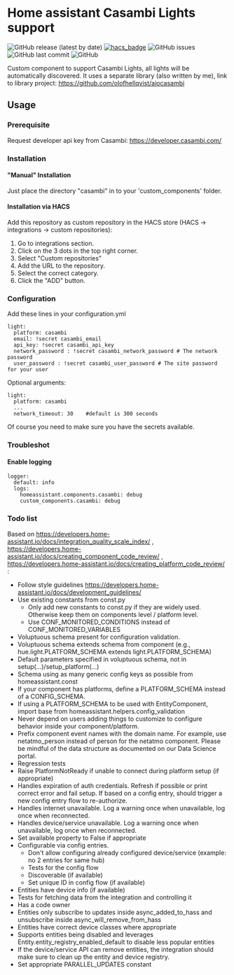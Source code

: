 # Home assistant Casambi Lights support
![GitHub release (latest by date)](https://img.shields.io/github/v/release/hellqvio86/home_assistant_casambi) [![hacs_badge](https://img.shields.io/badge/HACS-Custom-orange.svg)](https://github.com/custom-components/hacs) ![GitHub issues](https://img.shields.io/github/issues-raw/hellqvio86/home_assistant_casambi) ![GitHub last commit](https://img.shields.io/github/last-commit/hellqvio86/aiocasambi) ![GitHub](https://img.shields.io/github/license/hellqvio86/home_assistant_casambi)

Custom component to support Casambi Lights, all lights will be automatically discovered.
It uses a separate library (also written by me), link to library project:
https://github.com/olofhellqvist/aiocasambi

## Usage

### Prerequisite
Request developer api key from Casambi: https://developer.casambi.com/

### Installation

#### "Manual" Installation
Just place the directory "casambi" in to your 'custom_components' folder.

#### Installation via HACS
Add this repository as custom repository in the HACS store (HACS -> integrations -> custom repositories):

1. Go to integrations section.
2. Click on the 3 dots in the top right corner.
3. Select "Custom repositories"
4. Add the URL to the repository.
5. Select the correct category.
6. Click the "ADD" button.

### Configuration
Add these lines in your configuration.yml

```
light:
  platform: casambi
  email: !secret casambi_email
  api_key: !secret casambi_api_key
  network_password : !secret casambi_network_password # The network password
  user_password : !secret casambi_user_password # The site password for your user
```

Optional arguments:
```
light:
  platform: casambi
  ...
  network_timeout: 30    #default is 300 seconds
```

Of course you need to make sure you have the secrets available.

### Troubleshot
#### Enable logging
```
logger:
  default: info
  logs:
    homeassistant.components.casambi: debug
    custom_components.casambi: debug
```

### Todo list
Based on https://developers.home-assistant.io/docs/integration_quality_scale_index/ , https://developers.home-assistant.io/docs/creating_component_code_review/ , https://developers.home-assistant.io/docs/creating_platform_code_review/ :

* Follow style guidelines https://developers.home-assistant.io/docs/development_guidelines/
* Use existing constants from const.py
  * Only add new constants to const.py if they are widely used. Otherwise keep them on components level / platform level.
  * Use CONF_MONITORED_CONDITIONS instead of CONF_MONITORED_VARIABLES
* Voluptuous schema present for configuration validation.
* Voluptuous schema extends schema from component
(e.g., hue.light.PLATFORM_SCHEMA extends light.PLATFORM_SCHEMA)
* Default parameters specified in voluptuous schema, not in setup(…)/setup_platform(...)
* Schema using as many generic config keys as possible from homeassistant.const
* If your component has platforms, define a PLATFORM_SCHEMA instead of a CONFIG_SCHEMA.
* If using a PLATFORM_SCHEMA to be used with EntityComponent, import base from homeassistant.helpers.config_validation
* Never depend on users adding things to customize to configure behavior inside your component/platform.
* Prefix component event names with the domain name. For example, use netatmo_person instead of person for the netatmo component. Please be mindful of the data structure as documented on our Data Science portal.
* Regression tests
* Raise PlatformNotReady if unable to connect during platform setup (if appropriate)
* Handles expiration of auth credentials. Refresh if possible or print correct error and fail setup. If based on a config entry, should trigger a new config entry flow to re-authorize.
* Handles internet unavailable. Log a warning once when unavailable, log once when reconnected.
* Handles device/service unavailable. Log a warning once when unavailable, log once when reconnected.
* Set available property to False if appropriate
* Configurable via config entries.
  * Don't allow configuring already configured device/service (example: no 2 entries for same hub)
  * Tests for the config flow
  * Discoverable (if available)
  * Set unique ID in config flow (if available)
* Entities have device info (if available)
* Tests for fetching data from the integration and controlling it
* Has a code owner
* Entities only subscribe to updates inside async_added_to_hass and unsubscribe inside async_will_remove_from_hass
* Entities have correct device classes where appropriate
* Supports entities being disabled and leverages Entity.entity_registry_enabled_default to disable less popular entities
* If the device/service API can remove entities, the integration should make sure to clean up the entity and device registry.
* Set appropriate PARALLEL_UPDATES constant
